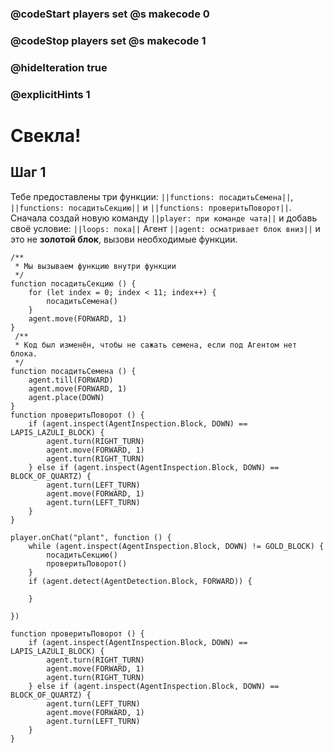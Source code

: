 ### @codeStart players set @s makecode 0
### @codeStop players set @s makecode 1

### @hideIteration true 
### @explicitHints 1


# Свекла!

## Шаг 1
Тебе предоставлены три функции: ``||functions: посадитьСемена||``, ``||functions: посадитьСекцию||`` и ``||functions: проверитьПоворот||``. Сначала создай новую команду ``||player: при команде чата||`` и добавь своё условие: ``||loops: пока||`` Агент ``||agent: осматривает блок вниз||`` и это не **золотой блок**, вызови необходимые функции.



```template
/**
 * Мы вызываем функцию внутри функции
 */
function посадитьСекцию () {
    for (let index = 0; index < 11; index++) {
        посадитьСемена()
    }
    agent.move(FORWARD, 1)
}
 /**
 * Код был изменён, чтобы не сажать семена, если под Агентом нет блока.
 */
function посадитьСемена () {
    agent.till(FORWARD)
    agent.move(FORWARD, 1)
    agent.place(DOWN)
}
function проверитьПоворот () {
    if (agent.inspect(AgentInspection.Block, DOWN) == LAPIS_LAZULI_BLOCK) {
        agent.turn(RIGHT_TURN)
        agent.move(FORWARD, 1)
        agent.turn(RIGHT_TURN)
    } else if (agent.inspect(AgentInspection.Block, DOWN) == BLOCK_OF_QUARTZ) {
        agent.turn(LEFT_TURN)
        agent.move(FORWARD, 1)
        agent.turn(LEFT_TURN)
    }
}

```


```ghost
player.onChat("plant", function () {
    while (agent.inspect(AgentInspection.Block, DOWN) != GOLD_BLOCK) {
        посадитьСекцию()
        проверитьПоворот()
    }
    if (agent.detect(AgentDetection.Block, FORWARD)) {
	
    }

})

function проверитьПоворот () {
    if (agent.inspect(AgentInspection.Block, DOWN) == LAPIS_LAZULI_BLOCK) {
        agent.turn(RIGHT_TURN)
        agent.move(FORWARD, 1)
        agent.turn(RIGHT_TURN)
    } else if (agent.inspect(AgentInspection.Block, DOWN) == BLOCK_OF_QUARTZ) {
        agent.turn(LEFT_TURN)
        agent.move(FORWARD, 1)
        agent.turn(LEFT_TURN)
    }
}

```

